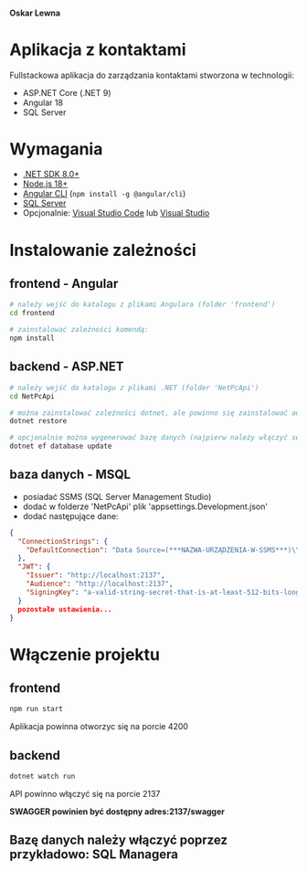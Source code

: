 #### Oskar Lewna
# Aplikacja z kontaktami

Fullstackowa aplikacja do zarządzania kontaktami stworzona w technologii:
- ASP.NET Core (.NET 9)
- Angular 18
- SQL Server

# Wymagania

- [.NET SDK 8.0+](https://dotnet.microsoft.com/download)
- [Node.js 18+](https://nodejs.org/)
- [Angular CLI](https://angular.io/cli) (`npm install -g @angular/cli`)
- [SQL Server](https://www.microsoft.com/en-us/sql-server/)
- Opcjonalnie: [Visual Studio Code](https://code.visualstudio.com/) lub [Visual Studio](https://visualstudio.microsoft.com/)

# Instalowanie zależności

## frontend - Angular

```sh
# należy wejść do katalogu z plikami Angulara (folder 'frontend')
cd frontend

# zainstalować zależności komendą:
npm install
```

## backend - ASP.NET

```sh
# należy wejść do katalogu z plikami .NET (folder 'NetPcApi')
cd NetPcApi

# można zainstalować zależności dotnet, ale powinno się zainstalować automatycznie (jeśli Visual Studio)
dotnet restore

# opcjonalnie można wygenerować bazę danych (najpierw należy włączyć serwer SQL)
dotnet ef database update
```

## baza danych - MSQL

- posiadać SSMS (SQL Server Management Studio)
- dodać w folderze 'NetPcApi' plik 'appsettings.Development.json'
- dodać następujące dane:

```json
{
  "ConnectionStrings": {
    "DefaultConnection": "Data Source=(***NAZWA-URZĄDZENIA-W-SSMS***)\\SQLEXPRESS;Initial Catalog=(***NAZWA-BAZY-W-SMSS***);Integrated Security=True;Connect Timeout=30;Encrypt=False;TrustServerCertificate=False;ApplicationIntent=ReadWrite;MultiSubnetFailover=False"
  },
  "JWT": {
    "Issuer": "http://localhost:2137",
    "Audience": "http://localhost:2137",
    "SigningKey": "a-valid-string-secret-that-is-at-least-512-bits-long-which-is-very-long" // PRZYKŁADOWY SECRET KEY POTRZEBNY DO PODPISYWANIA JWT 
  }
  pozostałe ustawienia...
}
```

# Włączenie projektu

## frontend

```sh
npm run start
```

Aplikacja powinna otworzyc się na porcie 4200

## backend

```sh
dotnet watch run
```

API powinno włączyć się na porcie 2137

**SWAGGER powinien być dostępny adres:2137/swagger**

## Bazę danych należy włączyć poprzez przykładowo: SQL Managera
